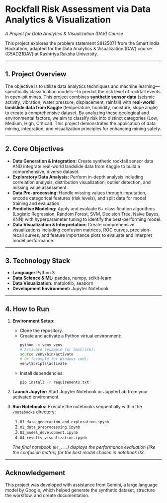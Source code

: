 # Rockfall Risk Assessment via Data Analytics & Visualization

_A Project for Data Analytics & Visualization (DAV) Course_

This project explores the problem statement SIH25071 from the Smart India Hackathon, adapted for the Data Analytics & Visualization (DAV) course (G5AD21DAV) at Rashtriya Raksha University.

---

## 1. Project Overview

The objective is to utilize data analytics techniques and machine learning—specifically classification models—to predict the risk level of rockfall events in open-pit mines. This project combines **synthetic sensor data** (seismic activity, vibration, water pressure, displacement, rainfall) with **real-world landslide data from Kaggle** (temperature, humidity, moisture, slope angle) to create a comprehensive dataset. By analyzing these geological and environmental factors, we aim to classify risk into distinct categories (Low, Medium, High, Critical). This project demonstrates the application of data mining, integration, and visualization principles for enhancing mining safety.

---

## 2. Core Objectives

-   **Data Generation & Integration:** Create synthetic rockfall sensor data AND integrate real-world landslide data from Kaggle to build a comprehensive, diverse dataset.
-   **Exploratory Data Analysis:** Perform in-depth analysis including correlation analysis, distribution visualization, outlier detection, and missing value assessment.
-   **Data Pre-processing:** Handle missing values through imputation, encode categorical features (risk levels), and split data for model training and evaluation.
-   **Predictive Modeling:** Apply and evaluate 6+ classification algorithms (Logistic Regression, Random Forest, SVM, Decision Tree, Naive Bayes, KNN) with hyperparameter tuning to identify the best-performing model.
-   **Data Visualization & Interpretation:** Create comprehensive visualizations including confusion matrices, ROC curves, precision-recall curves, and feature importance plots to evaluate and interpret model performance.

---

## 3. Technology Stack

-   **Language:** Python 3
-   **Data Science & ML:** pandas, numpy, scikit-learn
-   **Data Visualization:** matplotlib, seaborn
-   **Development Environment:** Jupyter Notebook

---

## 4. How to Run

1.  **Environment Setup:**
    * Clone the repository.
    * Create and activate a Python virtual environment:
        ```sh
        python -m venv venv
        # Activate (example for bash/zsh):
        source venv/bin/activate
        # Or (example for Windows cmd):
        venv\Scripts\activate
        ```
    * Install dependencies:
        ```sh
        pip install -r requirements.txt
        ```
2.  **Launch Jupyter:** Start Jupyter Notebook or JupyterLab from your activated environment.
3.  **Run Notebooks:** Execute the notebooks sequentially within the `/notebooks` directory:
    1.  `01_data_generation_and_exploration.ipynb`
    2.  `02_data_preprocessing.ipynb`
    3.  `03_model_development.ipynb`
    4.  `04_results_visualization.ipynb`

    *The final notebook (`04_...`) displays the performance evaluation (like the confusion matrix) for the best model chosen in notebook 03.*

---

## Acknowledgement

This project was developed with assistance from Gemini, a large language model by Google, which helped generate the synthetic dataset, structure the workflow, and create documentation.
